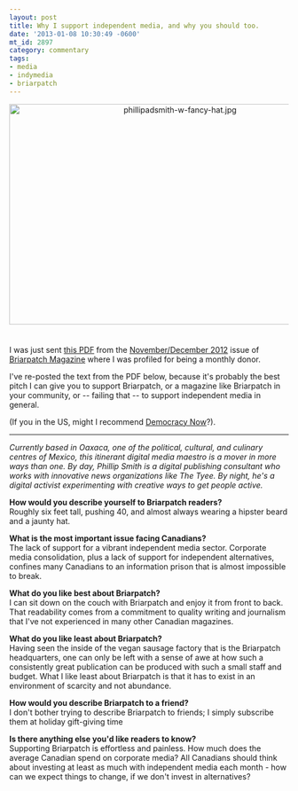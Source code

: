 ```yaml
---
layout: post
title: Why I support independent media, and why you should too.
date: '2013-01-08 10:30:49 -0600'
mt_id: 2897
category: commentary
tags:
- media
- indymedia
- briarpatch
---
```

<a href="http://www.phillipadsmith.com/files/phillipadsmith-w-fancy-hat.jpg"><img alt="phillipadsmith-w-fancy-hat.jpg" src="http://www.phillipadsmith.com/assets_c/2013/01/phillipadsmith-w-fancy-hat-thumb-600x398-1591.jpg" width="600" height="398" class="mt-image-center" style="text-align: center; display: block; margin: 0 auto 20px;" /></a>
<br />
I was just sent [this PDF](https://docs.google.com/open?id=0BwZzmiG9MvT4aG5zaFNCMG5QT00) from the [November/December 2012](http://briarpatchmagazine.com/issues/view/november-december-2012) issue of [Briarpatch Magazine](http://briarpatchmagazine.com/) where I was profiled for being a monthly donor. 

I've re-posted the text from the PDF below, because it's probably the best pitch I can give you to support Briarpatch, or a magazine like Briarpatch in your community, or -- failing that -- to support independent media in general.

(If you in the US, might I recommend [Democracy Now](http://democracynow.org)?). 

<hr />

_Currently based in Oaxaca, one of the political, cultural, and culinary centres of Mexico, this itinerant digital media maestro is a mover in more ways than one. By day, Phillip Smith is a digital publishing consultant who works with innovative news organizations like The Tyee. By night, he's a digital activist experimenting with creative ways to get people active._

**How would you describe yourself to Briarpatch readers?**
<br />
Roughly six feet tall, pushing 40, and almost always wearing a hipster beard and a jaunty hat.

**What is the most important issue facing Canadians?**
<br />
The lack of support for a vibrant independent media sector. Corporate media consolidation, plus a lack of support for independent alternatives, confines many Canadians to an information prison that is almost impossible to break.

**What do you like best about Briarpatch?**
<br />
I can sit down on the couch with Briarpatch and enjoy it from front to back. That readability comes from a commitment to quality writing and journalism that I've not experienced in many other Canadian magazines.

**What do you like least about Briarpatch?**
<br />
Having seen the inside of the vegan sausage factory that is the Briarpatch headquarters, one can only be left with a sense of awe at how such a consistently great publication can be produced with such a small staff and budget. What I like least about Briarpatch is that it has to exist in an environment of scarcity and not abundance.

**How would you describe Briarpatch to a friend?**
<br />
I don't bother trying to describe Briarpatch to friends; I simply subscribe them at holiday gift-giving time

**Is there anything else you'd like readers to know?**
<br />
Supporting Briarpatch is effortless and painless. How much does the average Canadian spend on corporate media? All Canadians should think about investing at least as much with independent media each month - how can we expect things to change, if we don't invest in alternatives?

